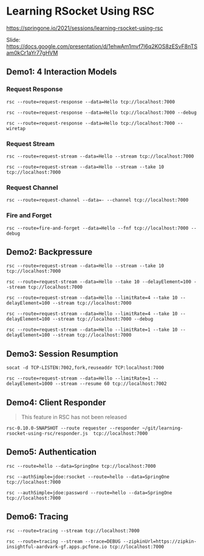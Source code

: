 # Learning RSocket Using RSC

https://springone.io/2021/sessions/learning-rsocket-using-rsc

Slide: https://docs.google.com/presentation/d/1ehwAm1mvf7l6q2KOS8zESvF8nTSam0kCr1aYr77gHVM

## Demo1: 4 Interaction Models

### Request Response

```
rsc --route=request-response --data=Hello tcp://localhost:7000
```

```
rsc --route=request-response --data=Hello tcp://localhost:7000 --debug
```

```
rsc --route=request-response --data=Hello tcp://localhost:7000 --wiretap
```

### Request Stream

```
rsc --route=request-stream --data=Hello --stream tcp://localhost:7000
```

```
rsc --route=request-stream --data=Hello --stream --take 10 tcp://localhost:7000
```

### Request Channel

```
rsc --route=request-channel --data=- --channel tcp://localhost:7000
```

### Fire and Forget

```
rsc --route=fire-and-forget --data=Hello --fnf tcp://localhost:7000 --debug
```

## Demo2: Backpressure

```
rsc --route=request-stream --data=Hello --stream --take 10 tcp://localhost:7000
```

```
rsc --route=request-stream --data=Hello --take 10 --delayElement=100 --stream tcp://localhost:7000
```

```
rsc --route=request-stream --data=Hello --limitRate=4 --take 10 --delayElement=100 --stream tcp://localhost:7000
```

```
rsc --route=request-stream --data=Hello --limitRate=4 --take 10 --delayElement=100 --stream tcp://localhost:7000 --debug
```

```
rsc --route=request-stream --data=Hello --limitRate=1 --take 10 --delayElement=100 --stream tcp://localhost:7000
```

## Demo3: Session Resumption

```
socat -d TCP-LISTEN:7002,fork,reuseaddr TCP:localhost:7000
```

```
rsc --route=request-stream --data=Hello --limitRate=1 --delayElement=1000 --stream --resume 60 tcp://localhost:7002
```

## Demo4: Client Responder

> This feature in RSC has not been released

```
rsc-0.10.0-SNAPSHOT --route requester --responder ~/git/learning-rsocket-using-rsc/responder.js  tcp://localhost:7000 
```

## Demo5: Authentication

```
rsc --route=hello --data=SpringOne tcp://localhost:7000
```

```
rsc --authSimple=jdoe:rsocket --route=hello --data=SpringOne tcp://localhost:7000
```

```
rsc --authSimple=jdoe:password --route=hello --data=SpringOne tcp://localhost:7000
```

## Demo6: Tracing

```
rsc --route=tracing --stream tcp://localhost:7000
```

```
rsc --route=tracing --stream --trace=DEBUG --zipkinUrl=https://zipkin-insightful-aardvark-gf.apps.pcfone.io tcp://localhost:7000
```